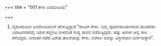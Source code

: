 +++
title = "001 ಕೇಳು ಜನಮೇಜಯ"

+++
1. ವೈಶಂಪಾಯನ ಜನಮೇಜಯನಿಗೆ ಹೇಳುತ್ತಿದ್ದಾರೆ "ರಾಜನೇ ಕೇಳು. ನಿಮ್ಮ ಪೂರ್ವರಾಜರುಗಳಾದ ಪಾಂಡವರು ವಿರಾಟನಗರದಲ್ಲಿ ಯಾರ ಕಣ್ಣಿಗೂ ಬೀಳದಂತೆ ಗುಪ್ತ ಜೀವನ ನಡೆಸುತ್ತಿದ್ದರು. ಹತ್ತು ತಿಂಗಳು ಅಲ್ಲಿ ಕಾಲ ಕಳೆದಿದ್ದರು. ಅನಂತರ ನಡೆದ ವಿಶೇಷ ಘಟನೆಯನ್ನು ಕೇಳು. ನಿನಗಾಗಿ ಅದನ್ನು ವಿಸ್ತಾರವಾಗಿ ವರ್ಣಿಸುತ್ತೇನೆ".